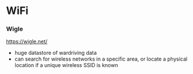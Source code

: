 # WiFi

### Wigle

[https://wigle.net/ ](https://wigle.net/)

* huge datastore of wardriving data
* can search for wireless networks in a specific area, or locate a physical location if a unique wireless SSID is known
